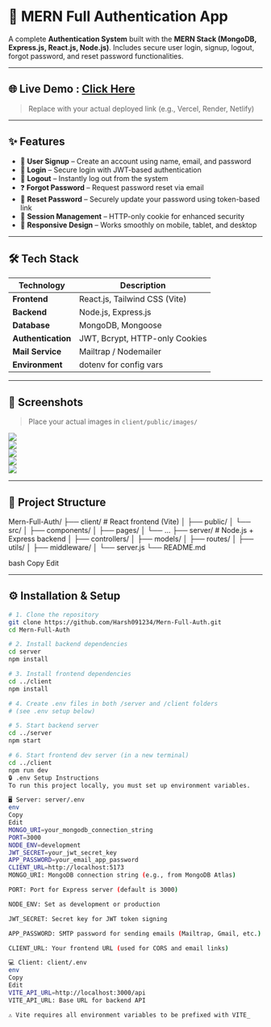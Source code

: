 # 🔐 MERN Full Authentication App

A complete **Authentication System** built with the **MERN Stack (MongoDB, Express.js, React.js, Node.js)**. Includes secure user login, signup, logout, forgot password, and reset password functionalities.

---

## 🌐 Live Demo : [Click Here](https://your-deployment-url.com)

> Replace with your actual deployed link (e.g., Vercel, Render, Netlify)

---

## ✨ Features

- 📝 **User Signup** – Create an account using name, email, and password  
- 🔐 **Login** – Secure login with JWT-based authentication  
- 🚪 **Logout** – Instantly log out from the system  
- ❓ **Forgot Password** – Request password reset via email  
- 🔁 **Reset Password** – Securely update your password using token-based link  
- 🧠 **Session Management** – HTTP-only cookie for enhanced security  
- 📱 **Responsive Design** – Works smoothly on mobile, tablet, and desktop  

---

## 🛠️ Tech Stack

| Technology         | Description                  |
|--------------------|------------------------------|
| **Frontend**       | React.js, Tailwind CSS (Vite)|
| **Backend**        | Node.js, Express.js          |
| **Database**       | MongoDB, Mongoose            |
| **Authentication** | JWT, Bcrypt, HTTP-only Cookies |
| **Mail Service**   | Mailtrap / Nodemailer        |
| **Environment**    | dotenv for config vars       |

---

## 📸 Screenshots

> Place your actual images in `client/public/images/`

![](client/public/images/1.png)  
![](client/public/images/2.png)  
![](client/public/images/3.png)  
![](client/public/images/4.png)  
![](client/public/images/5.png)

---

## 📁 Project Structure

Mern-Full-Auth/
├── client/ # React frontend (Vite)
│ ├── public/
│ └── src/
│ ├── components/
│ ├── pages/
│ └── ...
├── server/ # Node.js + Express backend
│ ├── controllers/
│ ├── models/
│ ├── routes/
│ ├── utils/
│ ├── middleware/
│ └── server.js
└── README.md

bash
Copy
Edit

---

## ⚙️ Installation & Setup

```bash
# 1. Clone the repository
git clone https://github.com/Harsh091234/Mern-Full-Auth.git
cd Mern-Full-Auth

# 2. Install backend dependencies
cd server
npm install

# 3. Install frontend dependencies
cd ../client
npm install

# 4. Create .env files in both /server and /client folders
# (see .env setup below)

# 5. Start backend server
cd ../server
npm start

# 6. Start frontend dev server (in a new terminal)
cd ../client
npm run dev
🔒 .env Setup Instructions
To run this project locally, you must set up environment variables.

🖥️ Server: server/.env
env
Copy
Edit
MONGO_URI=your_mongodb_connection_string
PORT=3000
NODE_ENV=development
JWT_SECRET=your_jwt_secret_key
APP_PASSWORD=your_email_app_password
CLIENT_URL=http://localhost:5173
MONGO_URI: MongoDB connection string (e.g., from MongoDB Atlas)

PORT: Port for Express server (default is 3000)

NODE_ENV: Set as development or production

JWT_SECRET: Secret key for JWT token signing

APP_PASSWORD: SMTP password for sending emails (Mailtrap, Gmail, etc.)

CLIENT_URL: Your frontend URL (used for CORS and email links)

💻 Client: client/.env
env
Copy
Edit
VITE_API_URL=http://localhost:3000/api
VITE_API_URL: Base URL for backend API

⚠️ Vite requires all environment variables to be prefixed with VITE_